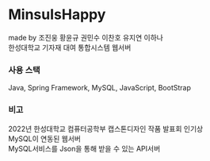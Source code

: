 # MinsuIsHappy
made by 조진웅 황윤규 권민수 이찬호 유지연 이하나  
한성대학교 기자재 대여 통합시스템 웹서버

### 사용 스택
Java, Spring Framework, MySQL, JavaScript, BootStrap

### 비고
2022년 한성대학교 컴퓨터공학부 캡스톤디자인 작품 발표회 인기상  
MySQL이 연동된 웹서버  
MySQL서비스를 Json을 통해 받을 수 있는 API서버  

